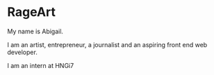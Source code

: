 # RageArt
My name is Abigail. 

I am an artist, entrepreneur, a journalist and an aspiring front end web developer.


I am an intern at HNGi7 
